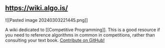 https://wiki.algo.is/
----
![[Pasted image 20240303221445.png]]

A wiki dedicated to [[Competitive Programming]].  This is a good resource if you need to reference algorithms in common in competitions, rather than consulting your text book.
[Contribute on GitHub!](https://github.com/AlgoWiki/AlgoWiki)